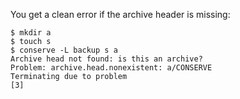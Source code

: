 You get a clean error if the archive header is missing:

    $ mkdir a
    $ touch s
    $ conserve -L backup s a
    Archive head not found: is this an archive?
    Problem: archive.head.nonexistent: a/CONSERVE
    Terminating due to problem
    [3]
